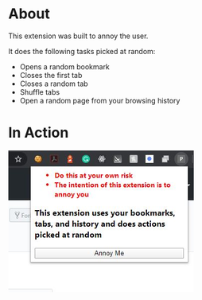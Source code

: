 # About

This extension was built to annoy the user.

It does the following tasks picked at random:
- Opens a random bookmark
- Closes the first tab
- Closes a random tab
- Shuffle tabs
- Open a random page from your browsing history

# In Action

![UI](https://github.com/amogh94/fun-extension/blob/master/ui.JPG "UI")
